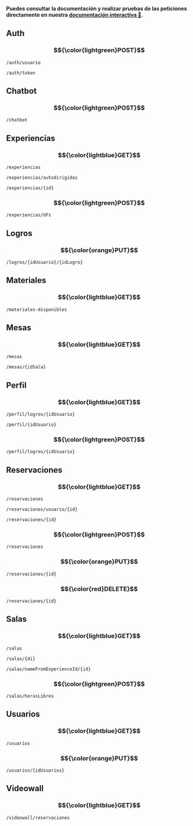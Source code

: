 **Puedes consultar la documentación y realizar pruebas de las peticiones directamente en nuestra [documentación interactiva 📑](https://dreamlab-api.azurewebsites.net/docs/).**

<!-------------------------------------- AUTH -------------------------------------->
## Auth
### $${\color{lightgreen}POST}$$
```
/auth/usuario
```
```
/auth/token
```

<!-------------------------------------- CHATBOT -------------------------------------->
## Chatbot
### $${\color{lightgreen}POST}$$
```
/chatbot
```

<!-------------------------------------- EXPERIENCIAS -------------------------------------->
## Experiencias
### $${\color{lightblue}GET}$$
```
/experiencias
```
```
/experiencias/autodirigidas
```
```
/experiencias/{id}
```
### $${\color{lightgreen}POST}$$
```
/experiencias/UFs
```

<!-------------------------------------- LOGROS -------------------------------------->
## Logros
### $${\color{orange}PUT}$$
```
/logros/{idUsuario}/{idLogro}
```

<!-------------------------------------- MATERIALES -------------------------------------->
## Materiales
### $${\color{lightblue}GET}$$
```
/materiales-disponibles
```

<!-------------------------------------- MESAS -------------------------------------->
## Mesas
### $${\color{lightblue}GET}$$
```
/mesas
```
```
/mesas/{idSala}
```

<!-------------------------------------- PERFIL -------------------------------------->
## Perfil
### $${\color{lightblue}GET}$$
```
/perfil/logros/{idUsuario}
```
```
/perfil/{idUsuario}
```
### $${\color{lightgreen}POST}$$
```
/perfil/logros/{idUsuario}
```

<!-------------------------------------- RESERVACIONES -------------------------------------->
## Reservaciones
### $${\color{lightblue}GET}$$
```
/reservaciones
```
```
/reservaciones/usuario/{id}
```
```
/reservaciones/{id}
```
### $${\color{lightgreen}POST}$$
```
/reservaciones
```
### $${\color{orange}PUT}$$
```
/reservaciones/{id}
```
### $${\color{red}DELETE}$$
```
/reservaciones/{id}
```

<!-------------------------------------- SALAS -------------------------------------->
## Salas
### $${\color{lightblue}GET}$$
```
/salas
```
```
/salas/{di}
```
```
/salas/nameFromExperienceId/{id}
```
### $${\color{lightgreen}POST}$$
```
/salas/horasLibres
```

<!-------------------------------------- USUARIOS -------------------------------------->
## Usuarios
### $${\color{lightblue}GET}$$
```
/usuarios
```
### $${\color{orange}PUT}$$
```
/usuarios/{idUsuarios}
```

<!-------------------------------------- VIDEOWALL -------------------------------------->
## Videowall
### $${\color{lightblue}GET}$$
```
/videowall/reservaciones
```
